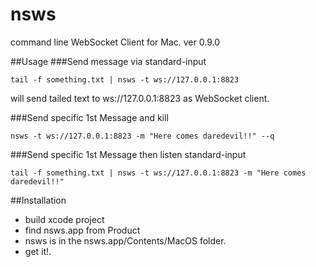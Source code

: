 nsws
====

command line WebSocket Client for Mac.
ver 0.9.0

##Usage
###Send message via standard-input

	tail -f something.txt | nsws -t ws://127.0.0.1:8823
	
will send tailed text to ws://127.0.0.1:8823 as WebSocket client.


###Send specific 1st Message and kill

	nsws -t ws://127.0.0.1:8823 -m "Here comes daredevil!!" --q
	
	
	
###Send specific 1st Message then listen standard-input

	tail -f something.txt | nsws -t ws://127.0.0.1:8823 -m "Here comes daredevil!!"
	
	
##Installation 
* build xcode project
* find nsws.app from Product
* nsws is in the nsws.app/Contents/MacOS folder.
* get it!.